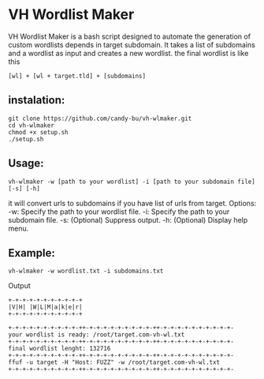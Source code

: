 <h1>VH Wordlist Maker</h1>
VH Wordlist Maker is a bash script designed to automate the generation of custom wordlists depends in target subdomain. It takes a list of subdomains and a wordlist as input and creates a new wordlist.
the final wordlist is like this

```
[wl] + [wl + target.tld] + [subdomains]
```

<h2>instalation:</h2>

```
git clone https://github.com/candy-bu/vh-wlmaker.git
cd vh-wlmaker
chmod +x setup.sh
./setup.sh
```
<h2>Usage:</h2>

```
vh-wlmaker -w [path to your wordlist] -i [path to your subdomain file] [-s] [-h]
```

it will convert urls to subdomains if you have list of urls from target.
Options:
-w: Specify the path to your wordlist file.
-i: Specify the path to your subdomain file.
-s: (Optional) Suppress output.
-h: (Optional) Display help menu.

<h2>Example:</h2>

```
vh-wlmaker -w wordlist.txt -i subdomains.txt
```

Output
```
+-+-+-+-+-+-+-+-+-+-+
|V|H| |W|L|M|a|k|e|r|
+-+-+-+-+-+-+-+-+-+-+

+-+-+-+-+-+-+-+-+-+-++-+-+-+-+-+-+-+-+-+-++-+-+-+-+-+-+-+-+-+-+-
your wordlist is ready: /root/target.com-vh-wl.txt
+-+-+-+-+-+-+-+-+-+-++-+-+-+-+-+-+-+-+-+-++-+-+-+-+-+-+-+-+-+-+-
final wordlist lenght: 132716
+-+-+-+-+-+-+-+-+-+-++-+-+-+-+-+-+-+-+-+-++-+-+-+-+-+-+-+-+-+-+-
ffuf -u target -H "Host: FUZZ" -w /root/target.com-vh-wl.txt
+-+-+-+-+-+-+-+-+-+-++-+-+-+-+-+-+-+-+-+-++-+-+-+-+-+-+-+-+-+-+-
```
